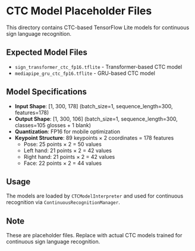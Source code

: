 # CTC Model Placeholder Files

This directory contains CTC-based TensorFlow Lite models for continuous sign language recognition.

## Expected Model Files

- `sign_transformer_ctc_fp16.tflite` - Transformer-based CTC model
- `mediapipe_gru_ctc_fp16.tflite` - GRU-based CTC model

## Model Specifications

- **Input Shape**: [1, 300, 178] (batch_size=1, sequence_length=300, features=178)
- **Output Shape**: [1, 300, 106] (batch_size=1, sequence_length=300, classes=105 glosses + 1 blank)
- **Quantization**: FP16 for mobile optimization
- **Keypoint Structure**: 89 keypoints × 2 coordinates = 178 features
  - Pose: 25 points × 2 = 50 values
  - Left hand: 21 points × 2 = 42 values
  - Right hand: 21 points × 2 = 42 values
  - Face: 22 points × 2 = 44 values

## Usage

The models are loaded by `CTCModelInterpreter` and used for continuous recognition via `ContinuousRecognitionManager`.

## Note

These are placeholder files. Replace with actual CTC models trained for continuous sign language recognition.
